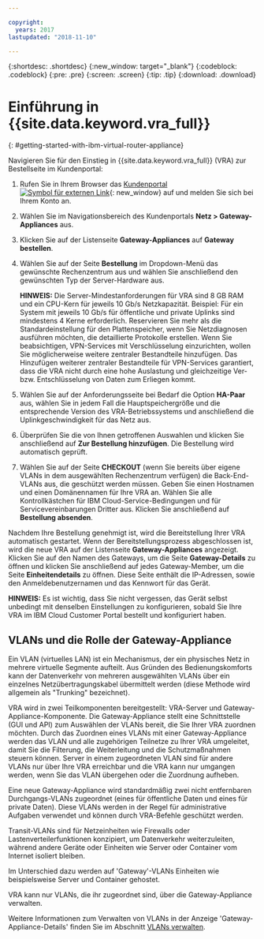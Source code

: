 ```yaml
---

copyright:
  years: 2017
lastupdated: "2018-11-10"

---
```


{:shortdesc: .shortdesc}
{:new_window: target="_blank"}
{:codeblock: .codeblock}
{:pre: .pre}
{:screen: .screen}
{:tip: .tip}
{:download: .download}


# Einführung in {{site.data.keyword.vra_full}}
{: #getting-started-with-ibm-virtual-router-appliance}

Navigieren Sie für den Einstieg in {{site.data.keyword.vra_full}} (VRA) zur Bestellseite im Kundenportal:

1. Rufen Sie in Ihrem Browser das [Kundenportal ![Symbol für externen Link](../../icons/launch-glyph.svg "Symbol für externen Link")](https://control.softlayer.com/){: new_window} auf und melden Sie sich bei Ihrem Konto an.
2. Wählen Sie im Navigationsbereich des Kundenportals **Netz > Gateway-Appliances** aus.
3. Klicken Sie auf der Listenseite **Gateway-Appliances** auf **Gateway bestellen**.
4. Wählen Sie auf der Seite **Bestellung** im Dropdown-Menü das gewünschte Rechenzentrum aus und wählen Sie anschließend den gewünschten Typ der Server-Hardware aus.

    **HINWEIS:** Die Server-Mindestanforderungen für VRA sind 8 GB RAM und ein CPU-Kern für jeweils 10 Gb/s Netzkapazität. Beispiel: Für ein System mit jeweils 10 Gb/s für öffentliche und private Uplinks sind mindestens 4 Kerne erforderlich. Reservieren Sie mehr als die Standardeinstellung für den Plattenspeicher, wenn Sie Netzdiagnosen ausführen möchten, die detaillierte Protokolle erstellen. Wenn Sie beabsichtigen, VPN-Services mit Verschlüsselung einzurichten, wollen Sie möglicherweise weitere zentraler Bestandteile hinzufügen. Das Hinzufügen weiterer zentraler Bestandteile für VPN-Services garantiert, dass die VRA nicht durch eine hohe Auslastung und gleichzeitige Ver- bzw. Entschlüsselung von Daten zum Erliegen kommt.

5. Wählen Sie auf der Anforderungsseite bei Bedarf die Option **HA-Paar** aus, wählen Sie in jedem Fall die Hauptspeichergröße und die entsprechende Version des VRA-Betriebssystems und anschließend die Uplinkgeschwindigkeit für das Netz aus.

6. Überprüfen Sie die von Ihnen getroffenen Auswahlen und klicken Sie anschließend auf **Zur Bestellung hinzufügen**. Die Bestellung wird automatisch geprüft.
7. Wählen Sie auf der Seite **CHECKOUT** (wenn Sie bereits über eigene VLANs in dem ausgewählten Rechenzentrum verfügen) die Back-End-VLANs aus, die geschützt werden müssen. Geben Sie einen Hostnamen und einen Domänennamen für Ihre VRA an. Wählen Sie alle Kontrollkästchen für IBM Cloud-Service-Bedingungen und für Servicevereinbarungen Dritter aus. Klicken Sie anschließend auf **Bestellung absenden**.

Nachdem Ihre Bestellung genehmigt ist, wird die Bereitstellung Ihrer VRA automatisch gestartet. Wenn der Bereitstellungsprozess abgeschlossen ist, wird die neue VRA auf der Listenseite **Gateway-Appliances** angezeigt. Klicken Sie auf den Namen des Gateways, um die Seite **Gateway-Details** zu öffnen und klicken Sie anschließend auf jedes Gateway-Member, um die Seite **Einheitendetails** zu öffnen. Diese Seite enthält die IP-Adressen, sowie den Anmeldebenutzernamen und das Kennwort für das Gerät.  

**HINWEIS:** Es ist wichtig, dass Sie nicht vergessen, das Gerät selbst unbedingt mit denselben Einstellungen zu konfigurieren, sobald Sie Ihre VRA im IBM Cloud Customer Portal bestellt und konfiguriert haben.

## VLANs und die Rolle der Gateway-Appliance
Ein VLAN (virtuelles LAN) ist ein Mechanismus, der ein physisches Netz in mehrere virtuelle Segmente aufteilt. Aus Gründen des Bedienungskomforts kann der Datenverkehr von mehreren ausgewählten VLANs über ein einzelnes Netzübertragungskabel übermittelt werden (diese Methode wird allgemein als "Trunking" bezeichnet).

VRA wird in zwei Teilkomponenten bereitgestellt: VRA-Server und Gateway-Appliance-Komponente. Die Gateway-Appliance stellt eine Schnittstelle (GUI und API) zum Auswählen der VLANs bereit, die Sie Ihrer VRA zuordnen möchten. Durch das Zuordnen eines VLANs mit einer Gateway-Appliance werden das VLAN und alle zugehörigen Teilnetze zu Ihrer VRA umgeleitet, damit Sie die Filterung, die Weiterleitung und die Schutzmaßnahmen steuern können. Server in einem zugeordneten VLAN sind für andere VLANs nur über Ihre VRA erreichbar und die VRA kann nur umgangen werden, wenn Sie das VLAN übergehen oder die Zuordnung aufheben.

Eine neue Gateway-Appliance wird standardmäßig zwei nicht entfernbaren Durchgangs-VLANs zugeordnet (eines für öffentliche Daten und eines für private Daten). Diese VLANs werden in der Regel für administrative Aufgaben verwendet und können durch VRA-Befehle geschützt werden.

Transit-VLANs sind für Netzeinheiten wie Firewalls oder Lastenverteilerfunktionen konzipiert, um Datenverkehr weiterzuleiten, während andere Geräte oder Einheiten wie Server oder Container vom Internet isoliert bleiben.

Im Unterschied dazu werden auf 'Gateway'-VLANs Einheiten wie beispielsweise Server und Container gehostet.

VRA kann nur VLANs, die ihr zugeordnet sind, über die Gateway-Appliance verwalten.

Weitere Informationen zum Verwalten von VLANs in der Anzeige 'Gateway-Appliance-Details' finden Sie im Abschnitt [VLANs verwalten](/docs/infrastructure/virtual-router-appliance?topic=virtual-router-appliance-managing-your-vlans).
